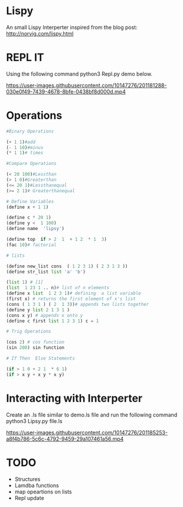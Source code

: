 # Lispy
An small Lispy Interperter  inspired  from the blog post: http://norvig.com/lispy.html


# REPL IT
Using the following command python3 Repl.py demo below.

https://user-images.githubusercontent.com/10147276/201181288-030e0f49-7439-4678-8bfe-0438bf8d000d.mp4



# Operations 

```python 
#Binary Operations

(+ 1 1)#add
(- 1 10)#minus
(* 1 1)# times

#Compare Operations

(< 20 100)#Lessthan 
(> 1 0)#Greaterthan 
(<= 20 1)#Lessthanequal
(>= 2 1)# Greaterthanequal

# Define Variables 
(define x + 1 1)

(define c * 20 1)
(define y <  1 100)
(define name  'lipsy')

(define top  if > 2  1  + 1 2  * 1  3)
(fac 10)# factorial 

# lists 

(define new_list cons  ( 1 2 3 1) ( 2 3 1 3 ))
(define str_list list 'a' 'b')

(list 1) # [1]
(list  1 23 1 .. n)# list of n elements
(define x list  1 2 3 1)# defining  a list variable
(first x) # returns the first element of x's list 
(cons ( 1 3 1 ) ( 2  1 3))# appends two lists together
(define y list 2 1 3 1 )
(cons x y) # appends x onto y
(define c first list 1 2 3 1) c = 1 

# Trig Operations

(cos 2) # cos function
(sin 200) sin function

# If Then  Else Statements

(if > 1 0 + 2 1  * 6 1)
(if > x y + x y * x y)

```

# Interacting with Interperter

Create an .ls file similar to demo.ls file  and run the following command python3 Lipsy.py file.ls



https://user-images.githubusercontent.com/10147276/201185253-a8f4b786-5c6c-4792-9459-29a107461a56.mp4

# TODO 
- Structures 
- Lamdba functions
- map opeartions on lists
- Repl update

